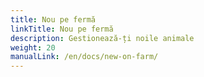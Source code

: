 ```yaml
---
title: Nou pe fermă
linkTitle: Nou pe fermă
description: Gestionează-ți noile animale
weight: 20
manualLink: /en/docs/new-on-farm/
---
```

<script>
  window.location.href = "/en/docs/new-on-farm/";
</script>
